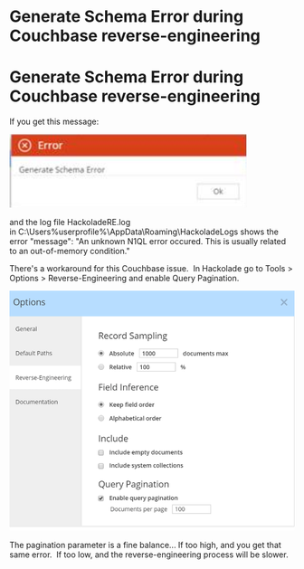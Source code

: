 # Generate Schema Error during Couchbase reverse-engineering

# Generate Schema Error during Couchbase reverse-engineering

If you get this message:

![Image](<lib/Couchbase%20RE%20error.png>)

and the log file HackoladeRE.log in C:\\Users%userprofile%\\AppData\\Roaming\\HackoladeLogs shows the error "message": "An unknown N1QL error occured. This is usually related to an out-of-memory condition."

There's a workaround for this Couchbase issue.  In Hackolade go to Tools \> Options \> Reverse-Engineering and enable Query Pagination.

![Image](<lib/Couchbase%20RE%20pagination%20parameters.png>)

The pagination parameter is a fine balance... If too high, and you get that same error.  If too low, and the reverse-engineering process will be slower.
